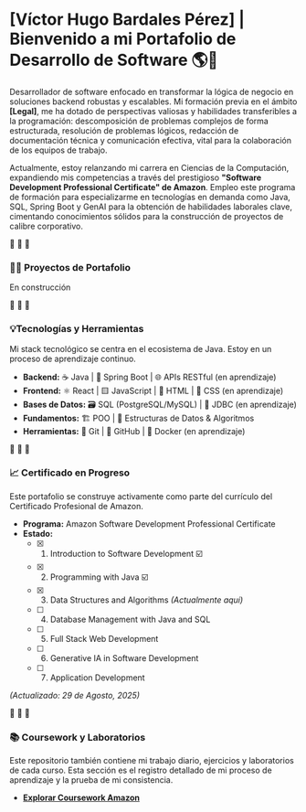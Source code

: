 # [Víctor Hugo Bardales Pérez] | Bienvenido a mi Portafolio de Desarrollo de Software 🌎👋

Desarrollador de software enfocado en transformar la lógica de negocio en soluciones backend robustas y escalables. Mi formación previa en el ámbito **[Legal]**, me ha dotado de perspectivas valiosas y habilidades transferibles a la programación: descomposición de problemas complejos de forma estructurada, resolución de problemas lógicos, redacción de documentación técnica y comunicación efectiva, vital para la colaboración de los equipos de trabajo.

Actualmente, estoy relanzando mi carrera en Ciencias de la Computación, expandiendo mis competencias a través del prestigioso **"Software Development Professional Certificate" de Amazon**. Empleo este programa de formación para especializarme en tecnologías en demanda como Java, SQL, Spring Boot y GenAI para la obtención de habilidades laborales clave, cimentando conocimientos sólidos para la construcción de proyectos de calibre corporativo.

🔸 🔸 🔸

### 💼🔝 Proyectos de Portafolio

En construcción

🔸 🔸 🔸

### 💡Tecnologías y Herramientas

Mi stack tecnológico se centra en el ecosistema de Java. Estoy en un proceso de aprendizaje continuo.

* **Backend:** ☕️ Java | 🍃 Spring Boot | 🌐 APIs RESTful (en aprendizaje)
* **Frontend:** ⚛️ React | 🟨 JavaScript | 📄 HTML | 🎨 CSS (en aprendizaje)
* **Bases de Datos:** 🗃️ SQL (PostgreSQL/MySQL) | 🔗 JDBC (en aprendizaje)
* **Fundamentos:** 🏗️ POO | 🧠 Estructuras de Datos & Algoritmos 
* **Herramientas:** 🌿 Git | 🐙 GitHub | 🐳 Docker (en aprendizaje)

🔸 🔸 🔸

### 📈 Certificado en Progreso

Este portafolio se construye activamente como parte del currículo del Certificado Profesional de Amazon.

* **Programa:** Amazon Software Development Professional Certificate
* **Estado:**
    * [x] 1. Introduction to Software Development ☑️
    * [x] 2. Programming with Java ☑️
    * [x] 3. Data Structures and Algorithms *(Actualmente aquí)*
    * [ ] 4. Database Management with Java and SQL
    * [ ] 5. Full Stack Web Development
    * [ ] 6. Generative IA in Software Development
    * [ ] 7. Application Development

*(Actualizado: 29 de Agosto, 2025)*

🔸 🔸 🔸

### 📚 Coursework y Laboratorios

Este repositorio también contiene mi trabajo diario, ejercicios y laboratorios de cada curso. Esta sección es el registro detallado de mi proceso de aprendizaje y la prueba de mi consistencia.

* **[Explorar Coursework Amazon](./📚-Coursework-And-Labs/)**

